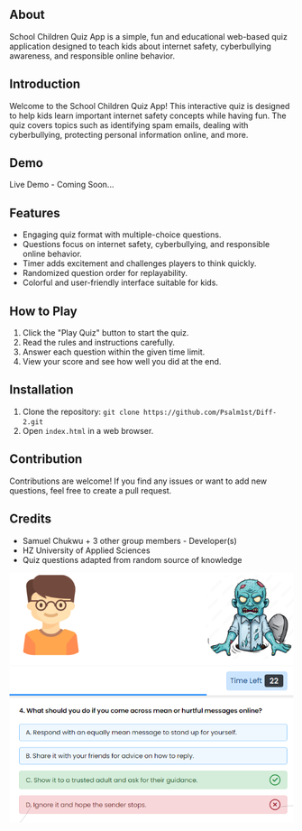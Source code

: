 

## About

School Children Quiz App is a simple, fun and educational web-based quiz application designed to teach kids about internet safety, cyberbullying awareness, and responsible online behavior.

## Introduction

Welcome to the School Children Quiz App! This interactive quiz is designed to help kids learn important internet safety concepts while having fun. The quiz covers topics such as identifying spam emails, dealing with cyberbullying, protecting personal information online, and more.

## Demo

Live Demo - Coming Soon...

## Features

- Engaging quiz format with multiple-choice questions.
- Questions focus on internet safety, cyberbullying, and responsible online behavior.
- Timer adds excitement and challenges players to think quickly.
- Randomized question order for replayability.
- Colorful and user-friendly interface suitable for kids.

## How to Play

1. Click the "Play Quiz" button to start the quiz.
2. Read the rules and instructions carefully.
3. Answer each question within the given time limit.
4. View your score and see how well you did at the end.

## Installation

1. Clone the repository: `git clone https://github.com/Psalm1st/Diff-2.git`
2. Open `index.html` in a web browser.

## Contribution

Contributions are welcome! If you find any issues or want to add new questions, feel free to create a pull request.

## Credits

- Samuel Chukwu + 3 other group members - Developer(s)
- HZ University of Applied Sciences
- Quiz questions adapted from random source of knowledge




![Screenshot 1](img/demo.png)

